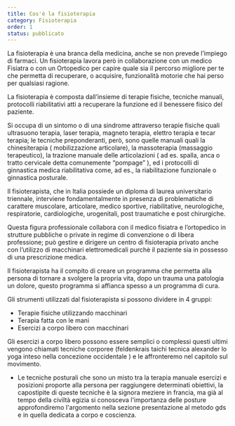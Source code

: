 ```yaml
---
title: Cos'è la fisioterapia
category: Fisioterapia
order: 1
status: pubblicato
---
```

La fisioterapia è una branca della medicina, anche se non prevede l’impiego di farmaci. Un fisioterapia lavora però in collaborazione con un medico Fisiatra o con un Ortopedico per capire quale sia il percorso migliore per te che permetta di recuperare, o acquisire, funzionalità motorie che hai perso per qualsiasi ragione.

La fisioterapia è composta dall’insieme di terapie fisiche, tecniche manuali, protocolli riabilitativi atti a recuperare la funzione ed il benessere fisico del paziente.

Si occupa di un sintomo o di una sindrome attraverso terapie fisiche quali ultrasuono terapia, laser terapia, magneto terapia, elettro terapia e tecar terapia; le tecniche preponderanti, però, sono quelle manuali quali la chinesiterapia ( mobilizzazione articolare), la massoterapia (massaggio terapeutico), la trazione manuale delle articolazioni ( ad es. spalla, anca o tratto cervicale detta comunemente “pompage” ), ed i protocolli di ginnastica medica riabilitativa come, ad es., la riabilitazione funzionale o ginnastica posturale.

Il fisioterapista, che in Italia possiede un diploma di laurea universitario triennale, interviene fondamentalmente in presenza di problematiche di carattere muscolare, articolare, medico sportive, riabilitative, neurologiche, respiratorie, cardiologiche, urogenitali, post traumatiche e post chirurgiche.

Questa figura professionale collabora con il medico fisiatra e l’ortopedico in strutture pubbliche o private in regime di convenzione o di libera professione; può gestire e dirigere un centro di fisioterapia privato anche con l’utilizzo di macchinari elettromedicali purchè il paziente sia in possesso di una prescrizione medica.

Il fisioterapista ha il compito di creare un programma che permetta alla persona di tornare a svolgere la propria vita,
dopo un trauma una patologia un dolore, questo programma si affianca spesso a un programma di cura.

Gli strumenti utilizzati dal fisioterapista si possono dividere in 4 gruppi:
- Terapie fisiche utilizzando macchinari 
- Terapia fatta con le mani
- Esercizi a corpo libero con macchinari

Gli esercizi a corpo libero possono essere semplici o complessi questi ultimi vengono chiamati tecniche corporee (feldenkrais taichi tecnica alexander lo yoga inteso nella concezione occidentale ) e le affronteremo nel capitolo sul movimento.

- Le tecniche posturali che sono un misto tra la terapia manuale esercizi e posizioni proporte alla persona per raggiungere determinati obiettivi, la capostipite di queste tecniche è la signora meziere in francia, ma già al tempo della civiltà egizia si conosceva l'importanza delle posture approfondiremo l'argomento nella sezione presentazione al metodo gds e in quella dedicata a corpo e coscienza.

